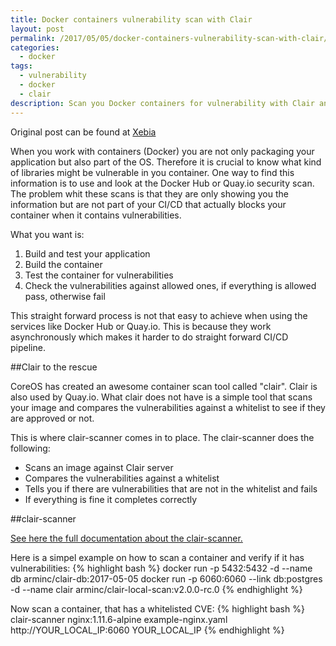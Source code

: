 ```yaml
---
title: Docker containers vulnerability scan with Clair
layout: post
permalink: /2017/05/05/docker-containers-vulnerability-scan-with-clair/
categories:
  - docker
tags:
  - vulnerability
  - docker
  - clair
description: Scan you Docker containers for vulnerability with Clair and validate vulnerabilities
---
```

Original post can be found at [Xebia][2]

When you work with containers (Docker) you are not only packaging your application but also part of the OS. Therefore it is crucial to know what kind of libraries might be vulnerable in you container. One way to find this information is to use and look at the Docker Hub or Quay.io security scan. The problem whit these scans is that they are only showing you the information but are not part of your CI/CD that actually blocks your container when it contains vulnerabilities.

What you want is:
1. Build and test your application
1. Build the container
1. Test the container for vulnerabilities
1. Check the vulnerabilities against allowed ones, if everything is allowed pass, otherwise fail

This straight forward process is not that easy to achieve when using the services like Docker Hub or Quay.io. This is because they work asynchronously which makes it harder to do straight forward CI/CD pipeline.

##Clair to the rescue

CoreOS has created an awesome container scan tool called "clair". Clair is also used by Quay.io. What clair does not have is a simple tool that scans your image and compares the vulnerabilities against a whitelist to see if they are approved or not.

This is where clair-scanner comes in to place. The clair-scanner does the following:

* Scans an image against Clair server
* Compares the vulnerabilities against a whitelist
* Tells you if there are vulnerabilities that are not in the whitelist and fails
* If everything is fine it completes correctly

##clair-scanner

[See here the full documentation about the clair-scanner.][1]

Here is a simpel example on how to scan a container and verify if it has vulnerabilities:
{% highlight bash %}
docker run -p 5432:5432 -d --name db arminc/clair-db:2017-05-05
docker run -p 6060:6060 --link db:postgres -d --name clair arminc/clair-local-scan:v2.0.0-rc.0
{% endhighlight %}

Now scan a container, that has a whitelisted CVE:
{% highlight bash %}
clair-scanner nginx:1.11.6-alpine example-nginx.yaml http://YOUR_LOCAL_IP:6060 YOUR_LOCAL_IP
{% endhighlight %}

 [1]: https://github.com/arminc/clair-scanner
 [2]: http://blog.xebia.com/docker-containers-vulnerability-scan-clair/